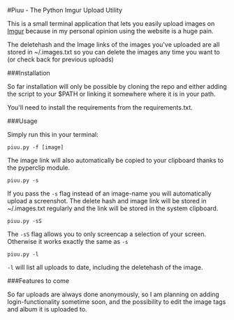 #Piuu - The Python Imgur Upload Utility

This is a small terminal application that lets you easily upload
images on [Imgur](http://imgur.com) because in my personal opinion
using the website is a huge pain.

The deletehash and the Image links of the images you've uploaded are
all stored in ~/.images.txt so you can delete the images any time you
want to (or check back for previous uploads)

###Installation

So far installation will only be possible by cloning the repo and either
adding the script to your $PATH or linking it somewhere where it is in your path.

You'll need to install the requirements from the requirements.txt.

###Usage

Simply run this in your terminal:
```
piuu.py -f [image]
```

The image link will also automatically be copied to your clipboard thanks to the 
pyperclip module.

```
piuu.py -s
```

If you pass the `-s` flag instead of an image-name you will automatically upload a screenshot.
The delete hash and image link will be stored in ~/.images.txt regularly and the link will be
stored in the system clipboard.

```
piuu.py -sS
```

The `-sS` flag allows you to only screencap a selection of your screen. Otherwise it works exactly
the same as `-s`

```
piuu.py -l
```

`-l` will list all uploads to date, including the deletehash of the image.

###Features to come

So far uploads are always done anonymously, so I am planning on adding login-functionality
sometime soon, and the possibility to edit the image tags and album it is uploaded to.

